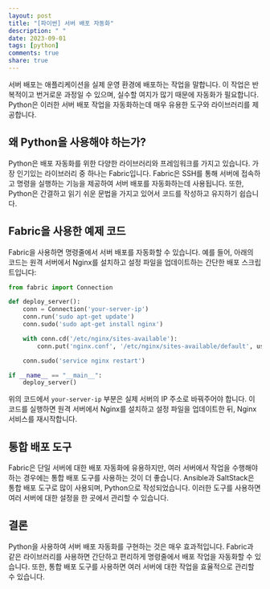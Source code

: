 ```yaml
---
layout: post
title: "[파이썬] 서버 배포 자동화"
description: " "
date: 2023-09-01
tags: [python]
comments: true
share: true
---
```


서버 배포는 애플리케이션을 실제 운영 환경에 배포하는 작업을 말합니다. 이 작업은 반복적이고 번거로운 과정일 수 있으며, 실수할 여지가 많기 때문에 자동화가 필요합니다. Python은 이러한 서버 배포 작업을 자동화하는데 매우 유용한 도구와 라이브러리를 제공합니다.


## 왜 Python을 사용해야 하는가?

Python은 배포 자동화를 위한 다양한 라이브러리와 프레임워크를 가지고 있습니다. 가장 인기있는 라이브러리 중 하나는 Fabric입니다. Fabric은 SSH를 통해 서버에 접속하고 명령을 실행하는 기능을 제공하여 서버 배포를 자동화하는데 사용됩니다. 또한, Python은 간결하고 읽기 쉬운 문법을 가지고 있어서 코드를 작성하고 유지하기 쉽습니다.


## Fabric을 사용한 예제 코드

Fabric을 사용하면 명령줄에서 서버 배포를 자동화할 수 있습니다. 예를 들어, 아래의 코드는 원격 서버에서 Nginx를 설치하고 설정 파일을 업데이트하는 간단한 배포 스크립트입니다:

```python
from fabric import Connection

def deploy_server():
    conn = Connection('your-server-ip')
    conn.run('sudo apt-get update')
    conn.sudo('sudo apt-get install nginx')

    with conn.cd('/etc/nginx/sites-available'):
        conn.put('nginx.conf', '/etc/nginx/sites-available/default', use_sudo=True)

    conn.sudo('service nginx restart')

if __name__ == "__main__":
    deploy_server()
```

위의 코드에서 `your-server-ip` 부분은 실제 서버의 IP 주소로 바꿔주어야 합니다. 이 코드를 실행하면 원격 서버에서 Nginx를 설치하고 설정 파일을 업데이트한 뒤, Nginx 서비스를 재시작합니다.


## 통합 배포 도구

Fabric은 단일 서버에 대한 배포 자동화에 유용하지만, 여러 서버에서 작업을 수행해야 하는 경우에는 통합 배포 도구를 사용하는 것이 더 좋습니다. Ansible과 SaltStack은 통합 배포 도구로 많이 사용되며, Python으로 작성되었습니다. 이러한 도구를 사용하면 여러 서버에 대한 설정을 한 곳에서 관리할 수 있습니다.


## 결론

Python을 사용하여 서버 배포 자동화를 구현하는 것은 매우 효과적입니다. Fabric과 같은 라이브러리를 사용하면 간단하고 편리하게 명령줄에서 배포 작업을 자동화할 수 있습니다. 또한, 통합 배포 도구를 사용하면 여러 서버에 대한 작업을 효율적으로 관리할 수 있습니다.